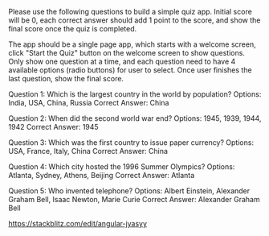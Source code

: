 Please use the following questions to build a simple quiz app. Initial score will be 0, each correct answer should add 1 point to the score, and show the final score once the quiz is completed.

The app should be a single page app, which starts with a welcome screen, click "Start the Quiz" button on the welcome screen to show questions. Only show one question at a time, and each question need to have 4 available options (radio buttons) for user to select. Once user finishes the last question, show the final score.

Question 1: Which is the largest country in the world by population?
Options: India, USA, China, Russia
Correct Answer: China

Question 2: When did the second world war end?
Options: 1945, 1939, 1944, 1942
Correct Answer: 1945

Question 3: Which was the first country to issue paper currency?
Options: USA, France, Italy, China
Correct Answer: China

Question 4: Which city hosted the 1996 Summer Olympics?
Options: Atlanta, Sydney, Athens, Beijing
Correct Answer: Atlanta

Question 5: Who invented telephone?
Options: Albert Einstein, Alexander Graham Bell, Isaac Newton, Marie Curie
Correct Answer: Alexander Graham Bell

https://stackblitz.com/edit/angular-jyasyy
